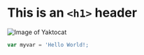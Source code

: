 # This is an `<h1>` header

![Image of Yaktocat](https://octodex.github.com/images/yaktocat.png)

``` javascript
var myvar = 'Hello World!;
```
